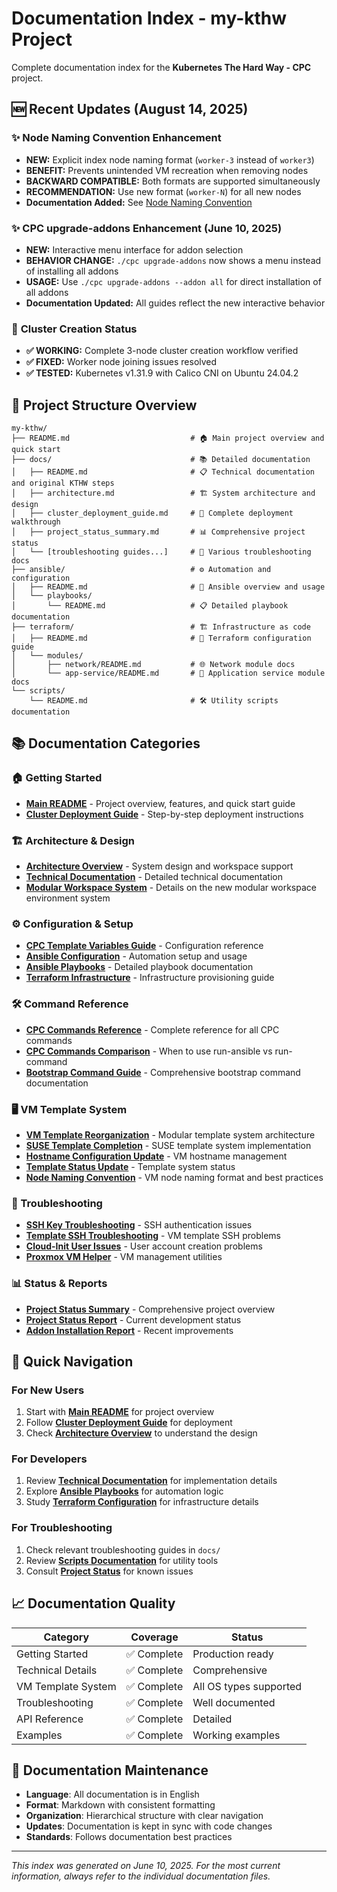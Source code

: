 # Documentation Index - my-kthw Project

Complete documentation index for the **Kubernetes The Hard Way - CPC** project.

## 🆕 **Recent Updates** (August 14, 2025)

### ✨ **Node Naming Convention Enhancement**
- **NEW:** Explicit index node naming format (`worker-3` instead of `worker3`)
- **BENEFIT:** Prevents unintended VM recreation when removing nodes
- **BACKWARD COMPATIBLE:** Both formats are supported simultaneously
- **RECOMMENDATION:** Use new format (`worker-N`) for all new nodes
- **Documentation Added:** See [Node Naming Convention](node_naming_convention.md)

### ✨ **CPC upgrade-addons Enhancement** (June 10, 2025)
- **NEW:** Interactive menu interface for addon selection
- **BEHAVIOR CHANGE:** `./cpc upgrade-addons` now shows a menu instead of installing all addons
- **USAGE:** Use `./cpc upgrade-addons --addon all` for direct installation of all addons
- **Documentation Updated:** All guides reflect the new interactive behavior

### 🎯 **Cluster Creation Status**
- **✅ WORKING:** Complete 3-node cluster creation workflow verified
- **✅ FIXED:** Worker node joining issues resolved
- **✅ TESTED:** Kubernetes v1.31.9 with Calico CNI on Ubuntu 24.04.2

## 📁 Project Structure Overview

```
my-kthw/
├── README.md                           # 🏠 Main project overview and quick start
├── docs/                               # 📚 Detailed documentation
│   ├── README.md                       # 📋 Technical documentation and original KTHW steps
│   ├── architecture.md                 # 🏗️ System architecture and design
│   ├── cluster_deployment_guide.md     # 🚀 Complete deployment walkthrough
│   ├── project_status_summary.md       # 📊 Comprehensive project status
│   └── [troubleshooting guides...]     # 🔧 Various troubleshooting docs
├── ansible/                            # ⚙️ Automation and configuration
│   ├── README.md                       # 📖 Ansible overview and usage
│   └── playbooks/
│       └── README.md                   # 📋 Detailed playbook documentation
├── terraform/                          # 🏗️ Infrastructure as code
│   ├── README.md                       # 📖 Terraform configuration guide
│   └── modules/
│       ├── network/README.md           # 🌐 Network module docs
│       └── app-service/README.md       # 🔧 Application service module docs
└── scripts/
    └── README.md                       # 🛠️ Utility scripts documentation
```

## 📚 Documentation Categories

### 🏠 Getting Started
- **[Main README](../README.md)** - Project overview, features, and quick start guide
- **[Cluster Deployment Guide](../docs/cluster_deployment_guide.md)** - Step-by-step deployment instructions

### 🏗️ Architecture & Design
- **[Architecture Overview](../docs/architecture.md)** - System design and workspace support
- **[Technical Documentation](../docs/README.md)** - Detailed technical documentation
- **[Modular Workspace System](../docs/modular_workspace_system.md)** - Details on the new modular workspace environment system

### ⚙️ Configuration & Setup
- **[CPC Template Variables Guide](../docs/cpc_template_variables_guide.md)** - Configuration reference
- **[Ansible Configuration](../ansible/README.md)** - Automation setup and usage
- **[Ansible Playbooks](../ansible/playbooks/README.md)** - Detailed playbook documentation
- **[Terraform Infrastructure](../terraform/README.md)** - Infrastructure provisioning guide

### 🛠️ Command Reference
- **[CPC Commands Reference](../docs/cpc_commands_reference.md)** - Complete reference for all CPC commands
- **[CPC Commands Comparison](../docs/cpc_commands_comparison.md)** - When to use run-ansible vs run-command
- **[Bootstrap Command Guide](../docs/bootstrap_command_guide.md)** - Comprehensive bootstrap command documentation

### 🖥️ VM Template System
- **[VM Template Reorganization](../docs/vm_template_reorganization_final.md)** - Modular template system architecture
- **[SUSE Template Completion](../docs/suse_template_completion.md)** - SUSE template system implementation
- **[Hostname Configuration Update](../docs/hostname_configuration_update.md)** - VM hostname management
- **[Template Status Update](../docs/template_status_update.md)** - Template system status
- **[Node Naming Convention](../docs/node_naming_convention.md)** - VM node naming format and best practices

### 🔧 Troubleshooting
- **[SSH Key Troubleshooting](../docs/ssh_key_troubleshooting.md)** - SSH authentication issues
- **[Template SSH Troubleshooting](../docs/template_ssh_troubleshooting.md)** - VM template SSH problems
- **[Cloud-Init User Issues](../docs/cloud_init_user_issues.md)** - User account creation problems
- **[Proxmox VM Helper](../docs/proxmox_vm_helper.md)** - VM management utilities

### 📊 Status & Reports
- **[Project Status Summary](../docs/project_status_summary.md)** - Comprehensive project overview
- **[Project Status Report](../docs/project_status_report.md)** - Current development status
- **[Addon Installation Report](../docs/addon_installation_completion_report.md)** - Recent improvements

## 🚀 Quick Navigation

### For New Users
1. Start with **[Main README](../README.md)** for project overview
2. Follow **[Cluster Deployment Guide](../docs/cluster_deployment_guide.md)** for deployment
3. Check **[Architecture Overview](../docs/architecture.md)** to understand the design

### For Developers
1. Review **[Technical Documentation](../docs/README.md)** for implementation details
2. Explore **[Ansible Playbooks](../ansible/playbooks/README.md)** for automation logic
3. Study **[Terraform Configuration](../terraform/README.md)** for infrastructure details

### For Troubleshooting
1. Check relevant troubleshooting guides in `docs/`
2. Review **[Scripts Documentation](../scripts/README.md)** for utility tools
3. Consult **[Project Status](../docs/project_status_summary.md)** for known issues

## 📈 Documentation Quality

| Category | Coverage | Status |
|----------|----------|--------|
| Getting Started | ✅ Complete | Production ready |
| Technical Details | ✅ Complete | Comprehensive |
| VM Template System | ✅ Complete | All OS types supported |
| Troubleshooting | ✅ Complete | Well documented |
| API Reference | ✅ Complete | Detailed |
| Examples | ✅ Complete | Working examples |

## 🔄 Documentation Maintenance

- **Language**: All documentation is in English
- **Format**: Markdown with consistent formatting
- **Organization**: Hierarchical structure with clear navigation
- **Updates**: Documentation is kept in sync with code changes
- **Standards**: Follows documentation best practices

---

*This index was generated on June 10, 2025. For the most current information, always refer to the individual documentation files.*
